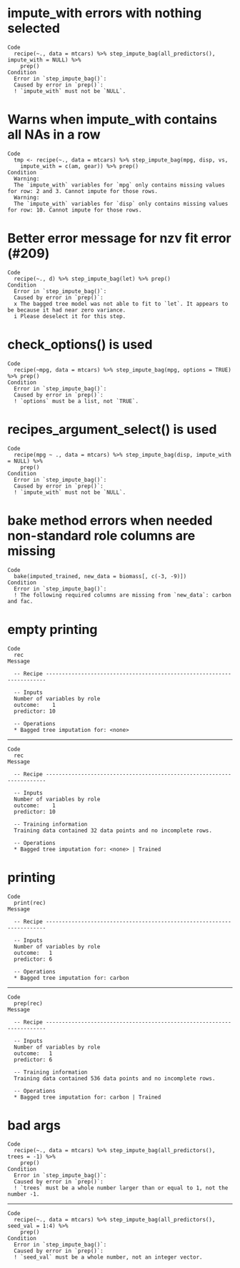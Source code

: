 # impute_with errors with nothing selected

    Code
      recipe(~., data = mtcars) %>% step_impute_bag(all_predictors(), impute_with = NULL) %>%
        prep()
    Condition
      Error in `step_impute_bag()`:
      Caused by error in `prep()`:
      ! `impute_with` must not be `NULL`.

# Warns when impute_with contains all NAs in a row

    Code
      tmp <- recipe(~., data = mtcars) %>% step_impute_bag(mpg, disp, vs,
        impute_with = c(am, gear)) %>% prep()
    Condition
      Warning:
      The `impute_with` variables for `mpg` only contains missing values for row: 2 and 3. Cannot impute for those rows.
      Warning:
      The `impute_with` variables for `disp` only contains missing values for row: 10. Cannot impute for those rows.

# Better error message for nzv fit error (#209)

    Code
      recipe(~., d) %>% step_impute_bag(let) %>% prep()
    Condition
      Error in `step_impute_bag()`:
      Caused by error in `prep()`:
      x The bagged tree model was not able to fit to `let`. It appears to be because it had near zero variance.
      i Please deselect it for this step.

# check_options() is used

    Code
      recipe(~mpg, data = mtcars) %>% step_impute_bag(mpg, options = TRUE) %>% prep()
    Condition
      Error in `step_impute_bag()`:
      Caused by error in `prep()`:
      ! `options` must be a list, not `TRUE`.

# recipes_argument_select() is used

    Code
      recipe(mpg ~ ., data = mtcars) %>% step_impute_bag(disp, impute_with = NULL) %>%
        prep()
    Condition
      Error in `step_impute_bag()`:
      Caused by error in `prep()`:
      ! `impute_with` must not be `NULL`.

# bake method errors when needed non-standard role columns are missing

    Code
      bake(imputed_trained, new_data = biomass[, c(-3, -9)])
    Condition
      Error in `step_impute_bag()`:
      ! The following required columns are missing from `new_data`: carbon and fac.

# empty printing

    Code
      rec
    Message
      
      -- Recipe ----------------------------------------------------------------------
      
      -- Inputs 
      Number of variables by role
      outcome:    1
      predictor: 10
      
      -- Operations 
      * Bagged tree imputation for: <none>

---

    Code
      rec
    Message
      
      -- Recipe ----------------------------------------------------------------------
      
      -- Inputs 
      Number of variables by role
      outcome:    1
      predictor: 10
      
      -- Training information 
      Training data contained 32 data points and no incomplete rows.
      
      -- Operations 
      * Bagged tree imputation for: <none> | Trained

# printing

    Code
      print(rec)
    Message
      
      -- Recipe ----------------------------------------------------------------------
      
      -- Inputs 
      Number of variables by role
      outcome:   1
      predictor: 6
      
      -- Operations 
      * Bagged tree imputation for: carbon

---

    Code
      prep(rec)
    Message
      
      -- Recipe ----------------------------------------------------------------------
      
      -- Inputs 
      Number of variables by role
      outcome:   1
      predictor: 6
      
      -- Training information 
      Training data contained 536 data points and no incomplete rows.
      
      -- Operations 
      * Bagged tree imputation for: carbon | Trained

# bad args

    Code
      recipe(~., data = mtcars) %>% step_impute_bag(all_predictors(), trees = -1) %>%
        prep()
    Condition
      Error in `step_impute_bag()`:
      Caused by error in `prep()`:
      ! `trees` must be a whole number larger than or equal to 1, not the number -1.

---

    Code
      recipe(~., data = mtcars) %>% step_impute_bag(all_predictors(), seed_val = 1:4) %>%
        prep()
    Condition
      Error in `step_impute_bag()`:
      Caused by error in `prep()`:
      ! `seed_val` must be a whole number, not an integer vector.

